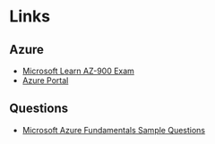 # Links
 
## Azure 

* [Microsoft Learn AZ-900 Exam](https://learn.microsoft.com/en-us/certifications/exams/az-900/)
* [Azure Portal](https://portal.azure.com/)


## Questions

* [Microsoft Azure Fundamentals Sample Questions](https://learn.microsoft.com/en-us/certifications/resources/az-900-sample-questions)

